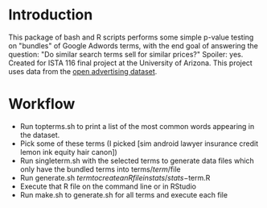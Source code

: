 Introduction
========================
This package of bash and R scripts performs some simple p-value testing on "bundles" of Google Adwords terms, with the end goal of answering the question: "Do similar search terms sell for similar prices?"  Spoiler: yes.  Created for ISTA 116 final project at the University of Arizona.  This project uses data from the [open advertising dataset](https://code.google.com/p/open-advertising-dataset/).

Workflow
========================
- Run topterms.sh to print a list of the most common words appearing in the dataset.
- Pick some of these terms (I picked [sim android lawyer insurance credit lemon ink equity hair canon])
- Run singleterm.sh with the selected terms to generate data files which only have the bundled terms into terms/$term/$file
- Run generate.sh $term to create an R file in stats/stats-$term.R
- Execute that R file on the command line or in RStudio
- Run make.sh to generate.sh for all terms and execute each file